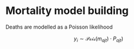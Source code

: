 # Mortality model building
Deaths are modelled as a Poisson likelihood

$$ y_i \sim \mathcal{Pois}(m_{ajt}) \cdot P_{ajt}) $$
